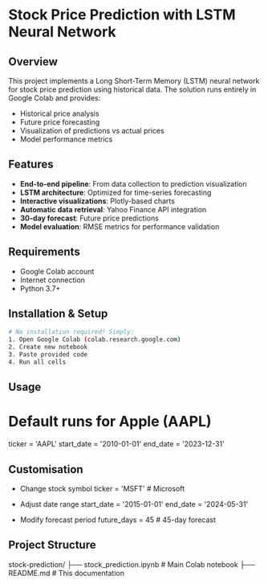 # Stock Price Prediction with LSTM Neural Network



## Overview
This project implements a Long Short-Term Memory (LSTM) neural network for stock price prediction using historical data. The solution runs entirely in Google Colab and provides:
- Historical price analysis
- Future price forecasting
- Visualization of predictions vs actual prices
- Model performance metrics

## Features
- **End-to-end pipeline**: From data collection to prediction visualization
- **LSTM architecture**: Optimized for time-series forecasting
- **Interactive visualizations**: Plotly-based charts
- **Automatic data retrieval**: Yahoo Finance API integration
- **30-day forecast**: Future price predictions
- **Model evaluation**: RMSE metrics for performance validation

## Requirements
- Google Colab account
- Internet connection
- Python 3.7+

## Installation & Setup
```bash
# No installation required! Simply:
1. Open Google Colab (colab.research.google.com)
2. Create new notebook
3. Paste provided code
4. Run all cells
```
## Usage
# Default runs for Apple (AAPL)
ticker = 'AAPL'
start_date = '2010-01-01'
end_date = '2023-12-31'

## Customisation

-  Change stock symbol
ticker = 'MSFT'  # Microsoft

-  Adjust date range
start_date = '2015-01-01'
end_date = '2024-05-31'

-  Modify forecast period
future_days = 45  # 45-day forecast


## Project Structure
stock-prediction/
├── stock_prediction.ipynb        # Main Colab notebook
├── README.md                     # This documentation




